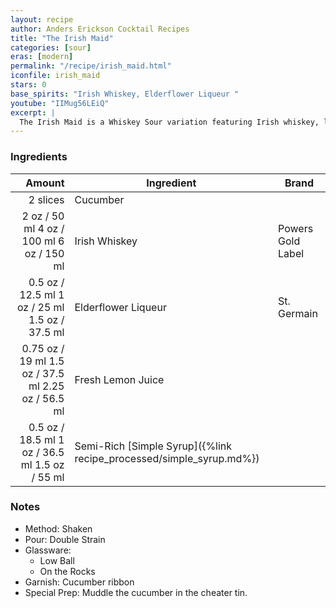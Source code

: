 ```yaml
---
layout: recipe
author: Anders Erickson Cocktail Recipes
title: "The Irish Maid"
categories: [sour]
eras: [modern]
permalink: "/recipe/irish_maid.html"
iconfile: irish_maid
stars: 0
base_spirits: "Irish Whiskey, Elderflower Liqueur "
youtube: "IIMug56LEiQ"
excerpt: |
  The Irish Maid is a Whiskey Sour variation featuring Irish whiskey, lemon juice and fresh cucumber. It makes the case for whiskey as a summer drink.
---
```


### Ingredients

|   Amount | Ingredient                                                | Brand             |
| -------: | --------------------------------------------------------- | ----------------- |
| 2 slices | Cucumber                                                  |
|     <span class="onex active">2 oz / 50 ml</span>  <span class="twox">4 oz / 100 ml</span> <span class="threex">6 oz / 150 ml</span> | Irish Whiskey                                             | Powers Gold Label |
|   <span class="onex active">0.5 oz / 12.5 ml</span>  <span class="twox">1 oz / 25 ml</span> <span class="threex">1.5 oz / 37.5 ml</span> | Elderflower Liqueur                                       | St. Germain       |
|  <span class="onex active">0.75 oz / 19 ml</span>  <span class="twox">1.5 oz / 37.5 ml</span> <span class="threex">2.25 oz / 56.5 ml</span> | Fresh Lemon Juice                                         |
|   <span class="onex active">0.5 oz / 18.5 ml</span>  <span class="twox">1 oz / 36.5 ml</span> <span class="threex">1.5 oz / 55 ml</span> | Semi-Rich [Simple Syrup]({%link recipe_processed/simple_syrup.md%}) |

### Notes

- Method: Shaken
- Pour: Double Strain
- Glassware:
  - Low Ball
  - On the Rocks
- Garnish: Cucumber ribbon
- Special Prep: Muddle the cucumber in the cheater tin.
